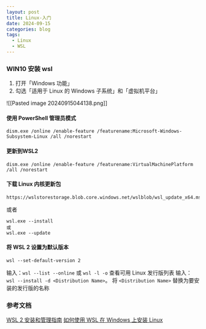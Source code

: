 ```yaml
---
layout: post
title: Linux-入门
date: 2024-09-15
categories: blog
tags:
  - Linux
  - WSL
---
```

### WIN10 安装 wsl

1. 打开「Windows 功能」
2. 勾选「适用于 Linux 的 Windows 子系统」和「虚拟机平台」

![[Pasted image 20240915044138.png]]

#### 使用 PowerShell 管理员模式

```
dism.exe /online /enable-feature /featurename:Microsoft-Windows-Subsystem-Linux /all /norestart
```

#### 更新到WSL2

```
dism.exe /online /enable-feature /featurename:VirtualMachinePlatform /all /norestart
```

#### 下载 Linux 内核更新包

```
https://wslstorestorage.blob.core.windows.net/wslblob/wsl_update_x64.msi
```
或者
```
wsl.exe --install
或 
wsl.exe --update
```

#### 将 WSL 2 设置为默认版本

```
wsl --set-default-version 2
```


输入：`wsl --list --online` 或 `wsl -l -o` 查看可用 Linux 发行版列表
输入：`wsl --install -d <Distribution Name>`。 将 `<Distribution Name>` 替换为要安装的发行版的名称












### 参考文档


[WSL 2 安装和管理指南](https://www.sysgeek.cn/install-wsl-2-windows/)
[如何使用 WSL 在 Windows 上安装 Linux](https://learn.microsoft.com/zh-cn/windows/wsl/install)
